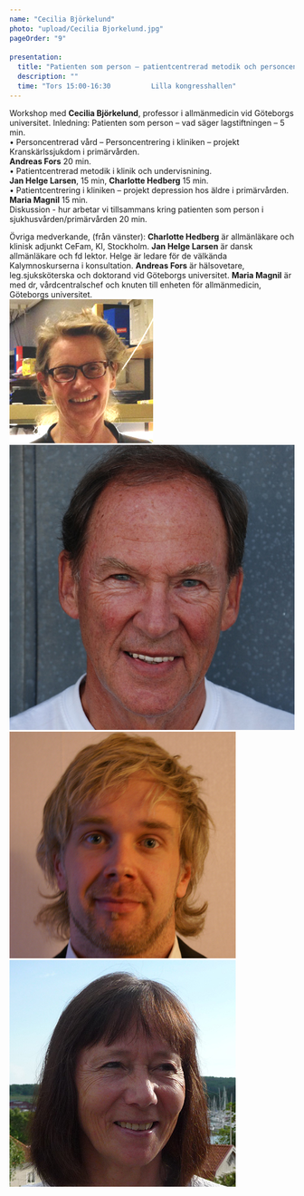 ```yaml
---
name: "Cecilia Björkelund"
photo: "upload/Cecilia Bjorkelund.jpg"
pageOrder: "9"

presentation:
  title: "Patienten som person – patientcentrerad metodik och personcentrerad vård i kliniken."
  description: ""
  time: "Tors 15:00-16:30          Lilla kongresshallen"  
---
```


Workshop med **Cecilia Björkelund**, professor i allmänmedicin vid Göteborgs universitet.
Inledning: Patienten som person – vad säger lagstiftningen – 5 min.<br>
•   Personcentrerad vård – Personcentrering i kliniken – projekt Kranskärlssjukdom i primärvården.<br> 
**Andreas Fors** 20 min.<br>
•   Patientcentrerad metodik i klinik och undervisnining.<br> 
**Jan Helge Larsen**,  15 min, **Charlotte Hedberg** 15 min.<br>
•   Patientcentrering i kliniken – projekt depression hos äldre i primärvården.<br> **Maria Magnil** 15 min.<br>
Diskussion - hur arbetar vi tillsammans kring patienten som person i sjukhusvården/primärvården 20 min.


Övriga medverkande, (från vänster): **Charlotte Hedberg** är allmänläkare och klinisk adjunkt CeFam, KI, Stockholm. 
**Jan Helge Larsen** är dansk allmänläkare och fd lektor. Helge är ledare för de välkända Kalymnoskurserna i konsultation. 
 **Andreas Fors** är hälsovetare, leg.sjuksköterska och doktorand vid Göteborgs universitet. 
 **Maria Magnil** är med dr, vårdcentralschef och knuten till enheten för allmänmedicin, Göteborgs universitet.
 <br>
 <img class="photo" src="upload/Charlotte Hedberg.jpg"><img class="photo" src="upload/JHL.jpg"><img class="photo" src="upload/Andreas Fors.jpg"><img class="photo" src="upload/Maria Magnil.jpg">
